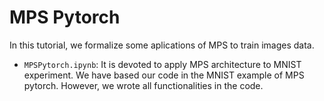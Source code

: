 
# MPS Pytorch

In this tutorial, we formalize some aplications of MPS to train images data.
* `MPSPytorch.ipynb`: It is devoted to apply MPS architecture to MNIST experiment. We have based our code in the MNIST example of MPS pytorch. However, we wrote all functionalities in the code.
